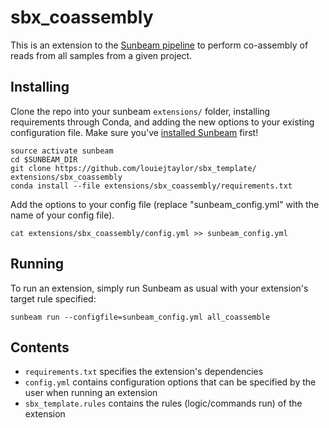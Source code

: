 # sbx_coassembly
This is an extension to the [Sunbeam pipeline](https://github.com/sunbeam-labs/sunbeam) to perform co-assembly of reads from all samples from a given project.

## Installing

Clone the repo into your sunbeam `extensions/` folder, installing requirements through Conda, and adding the new options to your existing configuration file. Make sure you've [installed Sunbeam](https://sunbeam.readthedocs.io/en/latest/quickstart.html) first!

    source activate sunbeam
    cd $SUNBEAM_DIR
    git clone https://github.com/louiejtaylor/sbx_template/ extensions/sbx_coassembly
    conda install --file extensions/sbx_coassembly/requirements.txt

Add the options to your config file (replace "sunbeam_config.yml" with the name of your config file).

    cat extensions/sbx_coassembly/config.yml >> sunbeam_config.yml

## Running

To run an extension, simply run Sunbeam as usual with your extension's target rule specified:

    sunbeam run --configfile=sunbeam_config.yml all_coassemble

## Contents

 - `requirements.txt` specifies the extension's dependencies
 - `config.yml` contains configuration options that can be specified by the user when running an extension
 - `sbx_template.rules` contains the rules (logic/commands run) of the extension
 
    


